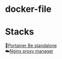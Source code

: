 # docker-file

# Stacks

🧊[Portainer Be standalone](/portainer/docker-compose.yaml)  <br>
☁️[Nginx proxy manager](/nginx-proxy-manager/docker-compose.yaml) 